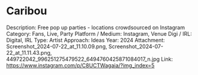 # Caribou

Description: Free pop up parties - locations crowdsourced on Instagram
Category: Fans, Live, Party
Platform / Medium: Instagram, Venue
Digi / IRL: Digital, IRL
Type: Artist
Approach: Ideas
Year: 2024
Attachment: Screenshot_2024-07-22_at_11.10.09.png, Screenshot_2024-07-22_at_11.11.43.png, 449722042_996251275479522_6494760425871084017_n.jpg
Link: https://www.instagram.com/p/C8UCTWagaia/?img_index=5